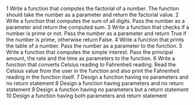 1 Write a function that computes the factorial of a number.
	The function should take the number as a parameter and return the factorial value.
2 Write a function that computes the sum of all digits.
	Pass the number as a parameter and return the computed sum.
3 Write a function that checks if a number is prime or not.
	Pass the number as a parameter and return True if the number is prime, otherwise return False.
4 Write a function that prints the table of a number.
	Pass the number as a parameter to the function.
5 Write a function that computes the simple interest.
	Pass the principal amount, the rate and the time as parameters to the function.
6 Write a function that converts Celsius reading to Fahrenheit reading.
	Read the Celsius value from the user in the function and also print the Fahrenheit reading in the function itself.
7 Design a function having no parameters and no return statement
8 Design a function having parameters and no return statement
9 Design a function having no parameters but a return statement
10 Design a function having both parameters and return statement
